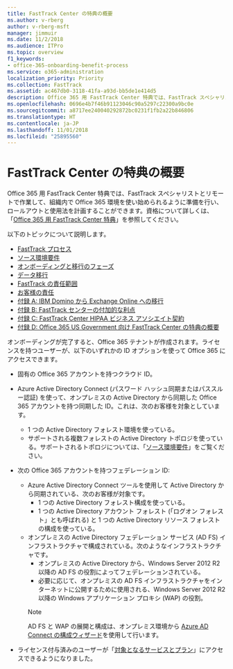 ```yaml
---
title: FastTrack Center の特典の概要
ms.author: v-rberg
author: v-rberg-msft
manager: jimmuir
ms.date: 11/2/2018
ms.audience: ITPro
ms.topic: overview
f1_keywords:
- office-365-onboarding-benefit-process
ms.service: o365-administration
localization_priority: Priority
ms.collection: FastTrack
ms.assetid: ac467db0-3118-41fa-a93d-bb5de1e414d5
description: Office 365 用 FastTrack Center 特典では、FastTrack スペシャリストとリモートで作業して、組織内で Office 365 環境を使い始められるように準備を行い、ロールアウトと使用法を計画することができます。資格について詳しくは、「Office 365 用 FastTrack Center 特典」を参照してください。
ms.openlocfilehash: 0696e4b7f46b91123046c90a5297c22300a9bc0e
ms.sourcegitcommit: a8717ee240040292872bc0231f1fb2a22b846806
ms.translationtype: HT
ms.contentlocale: ja-JP
ms.lasthandoff: 11/01/2018
ms.locfileid: "25895560"
---
```

# <a name="fasttrack-center-benefit-overview"></a>FastTrack Center の特典の概要

Office 365 用 FastTrack Center 特典では、FastTrack スペシャリストとリモートで作業して、組織内で Office 365 環境を使い始められるように準備を行い、ロールアウトと使用法を計画することができます。資格について詳しくは、「[Office 365 用 FastTrack Center 特典](O365-fasttrack-benefit-for-office-365.md)」を参照してください。
  
以下のトピックについて説明します。
- [FastTrack プロセス](O365-fasttrack-process.md) 
- [ソース環境要件](O365-source-environment-expectations.md)
- [オンボーディングと移行のフェーズ](O365-onboarding-and-migration.md)
- [データ移行](O365-data-migration.md)
- [FastTrack の責任範囲](O365-fasttrack-responsibilities.md)
- [お客様の責任](O365-your-responsibilities.md) 
- [付録 A: IBM Domino から Exchange Online への移行](O365-from-ibm-domino-to-exchange-online.md)
- [付録 B: FastTrack センターの付加的な利点](O365-fasttrack-additional-benefits.md)
- [付録 C: FastTrack Center HIPAA ビジネス アソシエイト契約](O365-hipaa-business-associate-agreement.md)
- [付録 D: Office 365 US Government 向け FastTrack Center の特典の概要](US-Gov-appendix-overview.md)
    
オンボーディングが完了すると、Office 365 テナントが作成されます。ライセンスを持つユーザーが、以下のいずれかの ID オプションを使って Office 365 にアクセスできます。
- 固有の Office 365 アカウントを持つクラウド ID。
- Azure Active Directory Connect (パスワード ハッシュ同期またはパススルー認証) を使って、オンプレミスの Active Directory から同期した Office 365 アカウントを持つ同期した ID。これは、次のお客様を対象としています。
  - 1 つの Active Directory フォレスト環境を使っている。
  - サポートされる複数フォレストの Active Directory トポロジを使っている。サポートされるトポロジについては、「[ソース環境要件](O365-source-environment-expectations.md)」をご覧ください。
- 次の Office 365 アカウントを持つフェデレーション ID:
  - Azure Active Directory Connect ツールを使用して Active Directory から同期されている、次のお客様が対象です。
      - 1 つの Active Directory フォレスト構成を使っている。
      - 1 つの Active Directory アカウント フォレスト (「ログオン フォレスト」とも呼ばれる) と 1 つの Active Directory リソース フォレストの構成を使っている。
  - オンプレミスの Active Directory フェデレーション サービス (AD FS) インフラストラクチャで構成されている。次のようなインフラストラクチャです。
      - オンプレミスの Active Directory から、Windows Server 2012 R2 以降の AD FS の役割によってフェデレーションされている。
      - 必要に応じて、オンプレミスの AD FS インフラストラクチャをインターネットに公開するために使用される、Windows Server 2012 R2 以降の Windows アプリケーション プロキシ (WAP) の役割。
    > [!NOTE]
    > AD FS と WAP の展開と構成は、オンプレミス環境から [Azure AD Connect の構成ウィザード](https://go.microsoft.com/fwlink/?linkid=844794)を使用して行います。 
  
- ライセンス付与済みのユーザーが「[対象となるサービスとプラン](O365-eligible-services-and-plans.md)」にアクセスできるようになりました。
    

 
